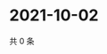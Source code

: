 # 2021-10-02

共 0 条

<!-- BEGIN WEIBO -->
<!-- 最后更新时间 Sat Oct 02 2021 10:29:02 GMT+0800 (China Standard Time) -->

<!-- END WEIBO -->
